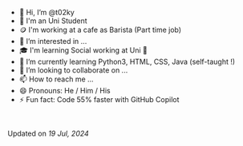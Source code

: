 - 👋 Hi, I’m @t02ky
- 💼 I'm an Uni Student
- 🪙 I'm working at a cafe as Barista (Part time job)
- 👀 I’m interested in ...
- 🎓 I'm learning Social working at Uni 😬
- 🌱 I’m currently learning Python3, HTML, CSS, Java (self-taught !)
- 💞️ I’m looking to collaborate on ...
- 📫 How to reach me ...
- 😄 Pronouns: He / Him / His
- ⚡ Fun fact: Code 55% faster with GitHub Copilot

<br>
<p>Updated on <i>19 Jul, 2024</i></p>
<!---
t02ky/t02ky is a ✨ special ✨ repository because its `README.md` (this file) appears on your GitHub profile.
You can click the Preview link to take a look at your changes.
--->
